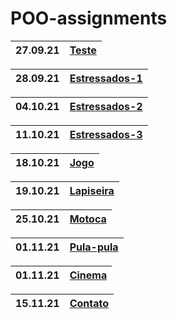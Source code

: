 # POO-assignments
|  27.09.21 | [Teste] |
| --- | --- |

| 28.09.21 | [Estressados-1] |
| --- | --- |

| 04.10.21 | [Estressados-2] |
| --- | --- |

| 11.10.21 | [Estressados-3] |
| --- | --- |

| 18.10.21 | [Jogo] |
| --- | --- |

| 19.10.21 | [Lapiseira] |
| --- | --- |

| 25.10.21 | [Motoca] |
| --- | --- |

| 01.11.21 | [Pula-pula] |
| --- |---|

| 01.11.21 | [Cinema] |
| --- |---|

| 15.11.21 | [Contato] |
|-|-|

[Teste]: https://github.com/fagner02/POO-assignments/blob/0e791de06fd0a547f1a797050a1dc63e09c85fe7/jokenpo.cpp
[Estressados-1]: https://github.com/fagner02/POO-assignments/blob/c44c339d440896b8f0ea06e48a50af06ea80ed4b/estressados.cpp
[Estressados-2]: https://github.com/fagner02/POO-assignments/blob/bf937d7d429941b3429b97be10eec0a58a32bc6e/estressados2.cpp
[Estressados-3]: https://github.com/fagner02/POO-assignments/blob/b59b04ddd4e9aead4c2a979cce5422d77a65dd1f/estressados3.cpp
[Jogo]: https://github.com/fagner02/asteroids.git
[Lapiseira]: https://github.com/fagner02/POO-assignments/blob/a1b67ecb7c8d492a38583f0f304c8b56cdecd856/lapiseira.cpp
[Motoca]: https://github.com/fagner02/POO-assignments/blob/d26d82c761514afe3bf74df0cfd55703783d8c92/motoca.cpp
[Contato]: https://github.com/fagner02/POO-assignments/blob/9772ad9ec815c2936eb6ff4b0649b2d82076ee12/contato.cpp
[Pula-pula]: https://github.com/fagner02/POO-assignments/tree/main/pulapula
[Cinema]: https://github.com/fagner02/POO-assignments/blob/029bde2db4651ab41e665af3b2dacb1491c0cde4/cinema.cpp
